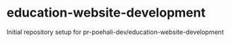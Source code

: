 # education-website-development

Initial repository setup for pr-poehali-dev/education-website-development